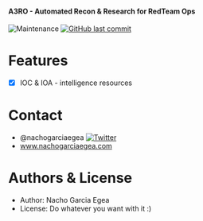 <h4>
 A3RO - Automated Recon & Research for RedTeam Ops
</h4>

<p align="center">

  
![Maintenance](https://img.shields.io/maintenance/yes/2019.svg?style=flat-square)
[![GitHub last commit](https://img.shields.io/github/last-commit/olafhartong/ATTACKdatamap.svg?style=flat-square)](https://github.com/nachogarciaegea/A3RO/commit/master)
</p>

# Features

* [X] IOC & IOA - intelligence resources 

# Contact
* @nachogarciaegea [![Twitter](https://img.shields.io/twitter/follow/nachogarciaegea.svg?style=social&label=Follow)](https://twitter.com/nachogarciaegea)
* www.nachogarciaegea.com

# Authors & License
* Author: Nacho Garcia Egea
* License: Do whatever you want with it :)
